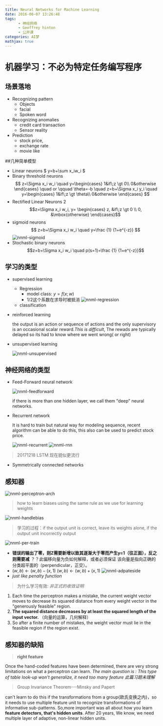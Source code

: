 ```yaml
---
title: Neural Networks for Machine Learning
date: 2016-06-07 13:26:48
tags:
      - 神经网络
      - Geoffrey hinton
      - 公开课
categories: AI梦
mathjax: true
---
```




# 机器学习：不必为特定任务编写程序
## 场景落地
- Recognizing pattern     
  - Objects    
  - facial    
  - Spoken word
- Recognizing anomalies    
  - credit card transaction    
  - Sensor reality
- Prediction    
  - stock price,
  - exchange rate   
  - movie like

##几种简单模型
- Linear neurons
$ y=b+\sum x_iw_i $
- Binary threshold neurons
$$
z=\Sigma x_i w_i \quad
y=\begin{cases}
1&if\;z \gt 0\\
0&otherwise
\end{cases} \quad or \qquad
\theta=-b \quad
z=b+\Sigma x_i y_i \quad
y=\begin{cases}
1&if\;z \gt \theta\\
0&otherwise
\end{cases}
$$
- Rectified Linear Neurons 2
$$z=\Sigma x_i w_i, y=
\begin{cases}
z,	&if\;z \gt 0 \\
0,	&\mbox{otherwise}
\end{cases}$$
- sigmoid neurons
$$ z=b+\Sigma x_i w_i  \quad y=\frac {1} {1+e^{-z}} $$
![nnml-sigmoid](http://p15i7i801.bkt.clouddn.com/86069ad24cfd3541f4b33070b67fd749.png)
- Stochastic binary neurons
$$z=b+\Sigma x_i w_i  \quad p(s=1)=\frac {1} {1+e^{-z}}$$

## 学习的类型
- supervised learning
  * Regression
    * model class: $y=f(x;w)$
    * 1/2这个系数在求导时被抵消
![nnml-regression](http://p15i7i801.bkt.clouddn.com/93512d5be2aafca06ff3d058aff511b7.png)
  * classification
- reinforced learning

  the output is an action or sequence of actions and the only supervisory is an occasional scalar reward._This is difficult_, The rewads are typically delayed so its had to know where we went wrong( or right)
- unsupervised learning

  ![nnml-unsupervised](http://p15i7i801.bkt.clouddn.com/ada9c5e7fe1e06957b0797be4022d724.png)
## 神经网络的类型
- Feed-Forward neural network

  ![nnml-feedforward](http://p15i7i801.bkt.clouddn.com/3053d06760561e6169f20829df15a358.png)

  if there is more than one hidden layer, we call them "deep" neural networks.

- Recurrent network

  It is hard to train but natural way for modeling sequence, recent algorithm can be able to do this, this also can be used to predict stock price.

  ![nnml-recurrent](http://p15i7i801.bkt.clouddn.com/83abfe6f730b3ae61d9099ff0d5ff300.png)
![nnml-rnn](http://p15i7i801.bkt.clouddn.com/3a688df70ed6bf1e46d62a03402e2a39.png)
> 20171218 LSTM 现在貌似更流行

- Symmetrically connected networks

## 感知器
![nnml-perceptron-arch](http://p15i7i801.bkt.clouddn.com/a1ba9669ccb220d05a8140bc8e0ca797.png)
> how to learn biases using the same rule as we use for learning weights

  ![nnml-handlebias](http://p15i7i801.bkt.clouddn.com/d73047067e05f31a249dc755851602aa.png)

> 学习的过程：if the output unit is correct, leave its weights alone, if the output unit incorrectly output

![nnml-per-train](http://p15i7i801.bkt.clouddn.com/6b72ab6f556908380fcd6d5561d2e650.png)
  - __错误的输出了零，则Z需要新增以致其逐渐大于零而产生y=1（往正面），反之则需要减__ ？？此偏移向量为负如何解释，或者必须保证 该向量是指向正确的分类超平面的（perpendicular，正交）。
  - $(w,b) \leftarrow (w,b)-(x,1)$
    $(w,b) \leftarrow (w,b)+(x,1)$
![nnml-adpateside](http://p15i7i801.bkt.clouddn.com/b109e1d1e4424d180575bb0f74e75906.png)
  - *just like penalty function*

> 为什么学习有效: _非正式的收敛证明_

  1. Each time the perceptron makes a mistake, the current weight vector moves to decrease its squared distance from every weight vector in the "generously feasible" region.
  2. <strong> The squared distance decreases by at least the squared length of the input vector. </strong>（向量的运算，几何解释）
  3. So after a finite number of mistakes, the weight vector must lie in the feasible region if the region exist.

## 感知器的缺陷
> **right feature**

  Once the hand-coded features have been determined, there are very strong limitations on what a perceptron can learn.
  _The main question is : This type of table look-up won't generalize, it need too many feature_
  _此篇习题未理解_

> Group Invariance Theorem---Minsky and Papert

can't learn to do this if the transformations from a group{欧氏变换之内}，so it needs to use multiple feature unit to recognize transformations of informative sub-patterns.
So,more  important was all about how you learn **feature detectors, that's hidden units**. After 20 years, We know,
we need multiple layer of adaptive, non-linear hidden units.
